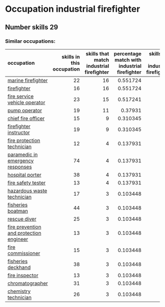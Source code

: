 # Occupation industrial firefighter
## Number skills 29
### Similar occupations:
| occupation                                                                            |   skills in this occupation |   skills that match industrial firefighter |   percentage match with industrial firefighter |   skills not in industrial firefighter |
|:--------------------------------------------------------------------------------------|----------------------------:|-------------------------------------------:|-----------------------------------------------:|---------------------------------------:|
| [marine firefighter](marine_firefighter.md)                                           |                          22 |                                         16 |                                       0.551724 |                                      6 |
| [firefighter](firefighter.md)                                                         |                          16 |                                         16 |                                       0.551724 |                                      0 |
| [fire service vehicle operator](fire_service_vehicle_operator.md)                     |                          23 |                                         15 |                                       0.517241 |                                      8 |
| [pump operator](pump_operator.md)                                                     |                          19 |                                         11 |                                       0.37931  |                                      8 |
| [chief fire officer](chief_fire_officer.md)                                           |                          15 |                                          9 |                                       0.310345 |                                      6 |
| [firefighter instructor](firefighter_instructor.md)                                   |                          19 |                                          9 |                                       0.310345 |                                     10 |
| [fire protection technician](fire_protection_technician.md)                           |                          12 |                                          4 |                                       0.137931 |                                      8 |
| [paramedic in emergency responses](paramedic_in_emergency_responses.md)               |                          74 |                                          4 |                                       0.137931 |                                     70 |
| [hospital porter](hospital_porter.md)                                                 |                          38 |                                          4 |                                       0.137931 |                                     34 |
| [fire safety tester](fire_safety_tester.md)                                           |                          13 |                                          4 |                                       0.137931 |                                      9 |
| [hazardous waste technician](hazardous_waste_technician.md)                           |                          17 |                                          3 |                                       0.103448 |                                     14 |
| [fisheries boatman](fisheries_boatman.md)                                             |                          44 |                                          3 |                                       0.103448 |                                     41 |
| [rescue diver](rescue_diver.md)                                                       |                          25 |                                          3 |                                       0.103448 |                                     22 |
| [fire prevention and protection engineer](fire_prevention_and_protection_engineer.md) |                          13 |                                          3 |                                       0.103448 |                                     10 |
| [fire commissioner](fire_commissioner.md)                                             |                          15 |                                          3 |                                       0.103448 |                                     12 |
| [fisheries deckhand](fisheries_deckhand.md)                                           |                          38 |                                          3 |                                       0.103448 |                                     35 |
| [fire inspector](fire_inspector.md)                                                   |                          13 |                                          3 |                                       0.103448 |                                     10 |
| [chromatographer](chromatographer.md)                                                 |                          31 |                                          3 |                                       0.103448 |                                     28 |
| [chemistry technician](chemistry_technician.md)                                       |                          26 |                                          3 |                                       0.103448 |                                     23 |
